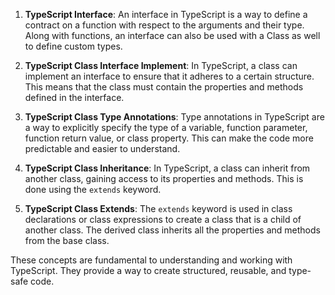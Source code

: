 1. **TypeScript Interface**: An interface in TypeScript is a way to define a contract on a function with respect to the arguments and their type. Along with functions, an interface can also be used with a Class as well to define custom types.

2. **TypeScript Class Interface Implement**: In TypeScript, a class can implement an interface to ensure that it adheres to a certain structure. This means that the class must contain the properties and methods defined in the interface.

3. **TypeScript Class Type Annotations**: Type annotations in TypeScript are a way to explicitly specify the type of a variable, function parameter, function return value, or class property. This can make the code more predictable and easier to understand.

4. **TypeScript Class Inheritance**: In TypeScript, a class can inherit from another class, gaining access to its properties and methods. This is done using the `extends` keyword.

5. **TypeScript Class Extends**: The `extends` keyword is used in class declarations or class expressions to create a class that is a child of another class. The derived class inherits all the properties and methods from the base class.

These concepts are fundamental to understanding and working with TypeScript. They provide a way to create structured, reusable, and type-safe code.